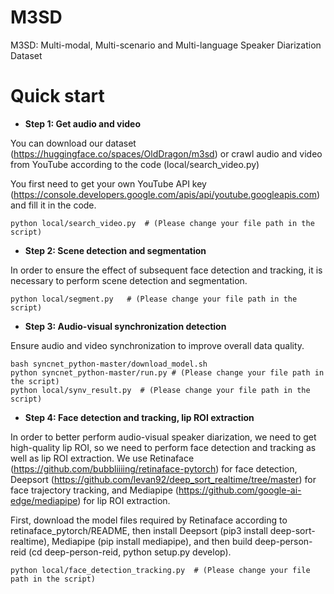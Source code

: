 # M3SD
M3SD: Multi-modal, Multi-scenario and Multi-language Speaker Diarization Dataset

# Quick start

- **Step 1: Get audio and video**

You can download our dataset (https://huggingface.co/spaces/OldDragon/m3sd) or crawl audio and video from YouTube according to the code (local/search_video.py)

You first need to get your own YouTube API key (https://console.developers.google.com/apis/api/youtube.googleapis.com) and fill it in the code.
```
python local/search_video.py  # (Please change your file path in the script)
```
- **Step 2: Scene detection and segmentation**

In order to ensure the effect of subsequent face detection and tracking, it is necessary to perform scene detection and segmentation.
```
python local/segment.py   # (Please change your file path in the script)
```
- **Step 3: Audio-visual synchronization detection**

Ensure audio and video synchronization to improve overall data quality.
```
bash syncnet_python-master/download_model.sh
python syncnet_python-master/run.py # (Please change your file path in the script)
python local/synv_result.py  # (Please change your file path in the script)
```
- **Step 4: Face detection and tracking, lip ROI extraction**

In order to better perform audio-visual speaker diarization, we need to get high-quality lip ROI, so we need to perform face detection and tracking as well as lip ROI extraction. We use Retinaface (https://github.com/bubbliiiing/retinaface-pytorch) for face detection, Deepsort (https://github.com/levan92/deep_sort_realtime/tree/master) for face trajectory tracking, and Mediapipe (https://github.com/google-ai-edge/mediapipe) for lip ROI extraction.

First, download the model files required by Retinaface according to retinaface_pytorch/README, then install Deepsort (pip3 install deep-sort-realtime), Mediapipe (pip install mediapipe), and then build deep-person-reid (cd deep-person-reid, python setup.py develop).
```
python local/face_detection_tracking.py  # (Please change your file path in the script)
```
